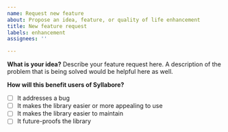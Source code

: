 ```yaml
---
name: Request new feature
about: Propose an idea, feature, or quality of life enhancement
title: New feature request
labels: enhancement
assignees: ''

---
```


**What is your idea?**
Describe your feature request here. A description of the problem that is being solved would be helpful here as well. 

**How will this benefit users of Syllabore?**
- [ ] It addresses a bug
- [ ] It makes the library easier or more appealing to use
- [ ] It makes the library easier to maintain
- [ ] It future-proofs the library
